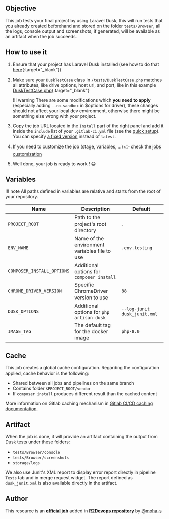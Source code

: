 ## Objective

This job tests your final project by using Laravel Dusk, this will run tests that you already created beforehand and stored on the folder `tests/Browser`, all the logs, console output and screenshots, if generated, will be available as an artifact when the job succeeds.


## How to use it

1. Ensure that your project has Laravel Dusk installed (see how to do that [here](https://laravel.com/docs/8.x/dusk#installation){:target="_blank"})
2. Make sure your `DuskTestCase` class in `/tests/DuskTestCase.php` matches all attributes, like drive options, host url, and port, like in this example [DuskTestCase.php](https://github.com/chilio/laravel-dusk-ci/blob/master/examples/DuskTestCase.php){:target="_blank"}

    !!! warning
        There are some modifications which **you need to apply** (especially adding `--no-sandbox` in $options for driver), these changes should not affect your local dev environment, otherwise there might be something else wrong with your project.

3. Copy the job URL located in the `Install` part of the right panel and add it inside the `include` list of your `.gitlab-ci.yml` file (see the [quick setup](/use-the-hub/#quick-setup)). You can specify [a fixed version](#changelog) instead of `latest`.
4. If you need to customize the job (stage, variables, ...) 👉 check the [jobs
   customization](/use-the-hub/#jobs-customization)
5. Well done, your job is ready to work ! 😀


## Variables

!!! note
    All paths defined in variables are relative and starts from the root of your
    repository.

| Name | Description | Default |
| ---- | ----------- | ------- |
| `PROJECT_ROOT` | Path to the project's root directory   | `.` |
| `ENV_NAME` | Name of the environment variables file to use | `.env.testing` |
| `COMPOSER_INSTALL_OPTIONS` | Additional options for `composer install` | ` ` |
| `CHROME_DRIVER_VERSION` | Specific ChromeDriver version to use | `88` |
| `DUSK_OPTIONS` | Additional options for `php artisan dusk` | `--log-junit dusk_junit.xml` |
| `IMAGE_TAG` | The default tag for the docker image | `php-8.0`  |


## Cache

This job creates a global cache configuration. Regarding the configuration
applied, cache behavior is the following:

* Shared between all jobs and pipelines on the same branch
* Contains folder `$PROJECT_ROOT/vendor`
* If `composer install` produces different result than the cached content

More information on Gitlab caching mechanism in [Gitlab CI/CD caching
documentation](https://docs.gitlab.com/ee/ci/caching/index.html).


## Artifact

When the job is done, it will provide an artifact containing the output from Dusk tests under these folders:

* `tests/Browser/console`
* `tests/Browser/screenshots`
* `storage/logs`

We also use Junit's XML report to display error report directly in pipeline `Tests` tab and in merge request widget. The report defined as `dusk_junit.xml` is also available directly in the artifact.


## Author
This resource is an **[official job](https://docs.r2devops.io/faq-labels/)** added in [**R2Devops repository**](https://gitlab.com/r2devops/hub) by [@moha-s](https://gitlab.com/moha-s)
